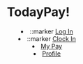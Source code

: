 <html lang="en">
<head>
<header>
  <h1>TodayPay!</h1>
  <nav>
    <menu>
      <li>
        ::marker
      <a href="index.html">Log In</a>
      </li>
      <li>
        ::marker
        <a href="clockin.html">Clock In</a>
      </li>
      <li>
        <a href="mypay.html">My Pay</a>
      </li>
      <li>
        <a href="profile.html">Profile</a>
      </li>
    </menu>
  </nav>

</header>


